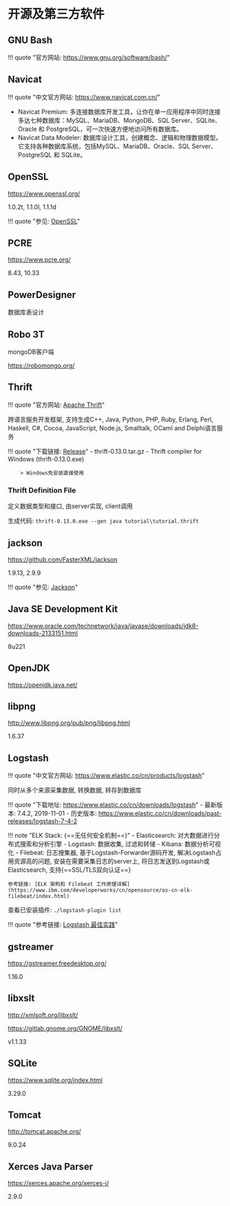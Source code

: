 # 开源及第三方软件

## GNU Bash

!!! quote "官方网站: <https://www.gnu.org/software/bash/>"

## Navicat

!!! quote "中文官方网站: <https://www.navicat.com.cn/>"

- Navicat Premium: 多连接数据库开发工具，让你在单一应用程序中同时连接多达七种数据库：MySQL、MariaDB、MongoDB、SQL Server、SQLite、Oracle 和 PostgreSQL，可一次快速方便地访问所有数据库。
- Navicat Data Modeler: 数据库设计工具，创建概念、逻辑和物理数据模型。它支持各种数据库系统，包括MySQL、MariaDB、Oracle、SQL Server、PostgreSQL 和 SQLite。


## OpenSSL

https://www.openssl.org/

1.0.2t, 1.1.0l, 1.1.1d

!!! quote "参见: [OpenSSL](../OpenSSL/)"

## PCRE

https://www.pcre.org/

8.43, 10.33

## PowerDesigner

数据库表设计

## Robo 3T

mongoDB客户端

https://robomongo.org/

## Thrift

!!! quote "官方网站: [Apache Thrift](https://thrift.apache.org/)"

跨语言服务开发框架, 支持生成C++, Java, Python, PHP, Ruby, Erlang, Perl, Haskell, C#, Cocoa, JavaScript, Node.js, Smalltalk, OCaml and Delphi语言服务

!!! quote "下载链接: [Release](https://thrift.apache.org/download)"
    - thrift-0.13.0.tar.gz
    - Thrift compiler for Windows (thrift-0.13.0.exe)

        > Windows免安装直接使用

### Thrift Definition File

定义数据类型和接口, 由server实现, client调用

生成代码: `thrift-0.13.0.exe --gen java tutorial\tutorial.thrift`

## jackson

https://github.com/FasterXML/jackson

1.9.13, 2.9.9

!!! quote "参见: [Jackson](../../coding/java/Jackson/)"

## Java SE Development Kit

https://www.oracle.com/technetwork/java/javase/downloads/jdk8-downloads-2133151.html

8u221

## OpenJDK

https://openjdk.java.net/

## libpng

http://www.libpng.org/pub/png/libpng.html

1.6.37

## Logstash

!!! quote "中文官方网站: <https://www.elastic.co/cn/products/logstash>"

同时从多个来源采集数据, 转换数据, 转存到数据库

!!! quote "下载地址: <https://www.elastic.co/cn/downloads/logstash>"
    - 最新版本: 7.4.2, 2019-11-01
    - 历史版本: <https://www.elastic.co/cn/downloads/past-releases/logstash-7-4-2>

!!! note "ELK Stack: {==无任何安全机制==}"
    - Elasticsearch: 对大数据进行分布式搜索和分析引擎
    - Logstash: 数据收集, 过滤和转储
    - Kibana: 数据分析可视化
    - Filebeat: 日志搜集器, 基于Logstash-Forwarder源码开发, 解决Logstash占用资源高的问题, 安装在需要采集日志的server上, 将日志发送到Logstash或Elasticsearch, 支持{==SSL/TLS双向认证==}

    参考链接: [ELK 架构和 Filebeat 工作原理详解](https://www.ibm.com/developerworks/cn/opensource/os-cn-elk-filebeat/index.html)


查看已安装插件: `./logstash-plugin list`

!!! quote "参考链接: [Logstash 最佳实践](https://doc.yonyoucloud.com/doc/logstash-best-practice-cn/index.html)"


## gstreamer

https://gstreamer.freedesktop.org/

1.16.0

## libxslt

http://xmlsoft.org/libxslt/

https://gitlab.gnome.org/GNOME/libxslt/

v1.1.33

## SQLite

https://www.sqlite.org/index.html

3.29.0

## Tomcat

http://tomcat.apache.org/

9.0.24

## Xerces Java Parser

https://xerces.apache.org/xerces-j/

2.9.0
